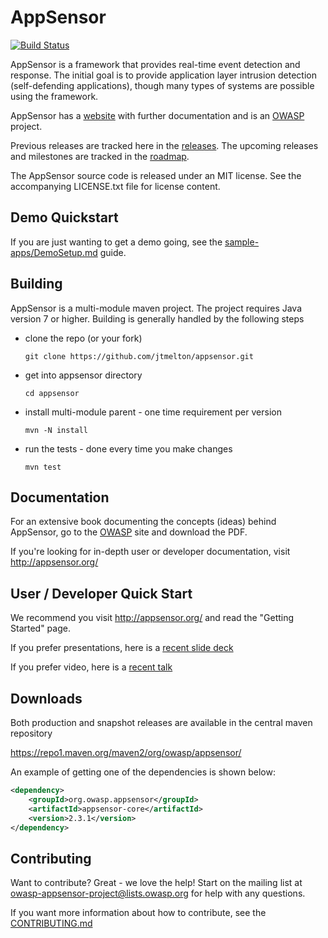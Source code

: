 AppSensor
=========

[![Build Status](https://travis-ci.org/jtmelton/appsensor.svg?branch=master)](https://travis-ci.org/jtmelton/appsensor)

AppSensor is a framework that provides real-time event detection and response. The initial goal is to provide application layer intrusion detection (self-defending applications), though many types of systems are possible using the framework. 

AppSensor has a [website](http://appsensor.org) with further documentation and is an [OWASP](https://www.owasp.org/index.php/AppSensor) project.

Previous releases are tracked here in the [releases](https://github.com/jtmelton/appsensor/releases). The upcoming releases and milestones are tracked in the [roadmap](https://www.owasp.org/index.php/OWASP_AppSensor_Project#tab=Road_Map_and_Getting_Involved).

The AppSensor source code is released under an MIT license. See the accompanying LICENSE.txt file for license content.

Demo Quickstart
------------

If you are just wanting to get a demo going, see the [sample-apps/DemoSetup.md](sample-apps/DemoSetup.md) guide.

Building
--------

AppSensor is a multi-module maven project. The project requires Java version 7 or higher. Building is generally handled by the following steps 

- clone the repo (or your fork)

    ```
    git clone https://github.com/jtmelton/appsensor.git
    ```

- get into appsensor directory

    ```
    cd appsensor
    ```

- install multi-module parent - one time requirement per version

    ```
    mvn -N install 
    ```

-  run the tests - done every time you make changes

    ```
    mvn test
    ```

Documentation
-------------

For an extensive book documenting the concepts (ideas) behind AppSensor, go to the [OWASP](https://www.owasp.org/index.php/OWASP_AppSensor_Project) site and download the PDF. 

If you're looking for in-depth user or developer documentation, visit http://appsensor.org/ 

User / Developer Quick Start
-----------

We recommend you visit http://appsensor.org/ and read the "Getting Started" page. 

If you prefer presentations, here is a [recent slide deck](http://www.slideshare.net/jtmelton/appsensor-near-real-time-event-detection-and-response)

If you prefer video, here is a [recent talk](https://www.youtube.com/watch?v=1imlD1O4HrY)

Downloads
---------

Both production and snapshot releases are available in the central maven repository

https://repo1.maven.org/maven2/org/owasp/appsensor/

An example of getting one of the dependencies is shown below: 

```xml
<dependency>
	<groupId>org.owasp.appsensor</groupId>
	<artifactId>appsensor-core</artifactId>
	<version>2.3.1</version>
</dependency>
```

Contributing
------------

Want to contribute? Great - we love the help! Start on the mailing list at owasp-appsensor-project@lists.owasp.org for help with any questions.

If you want more information about how to contribute, see the [CONTRIBUTING.md](CONTRIBUTING.md)
